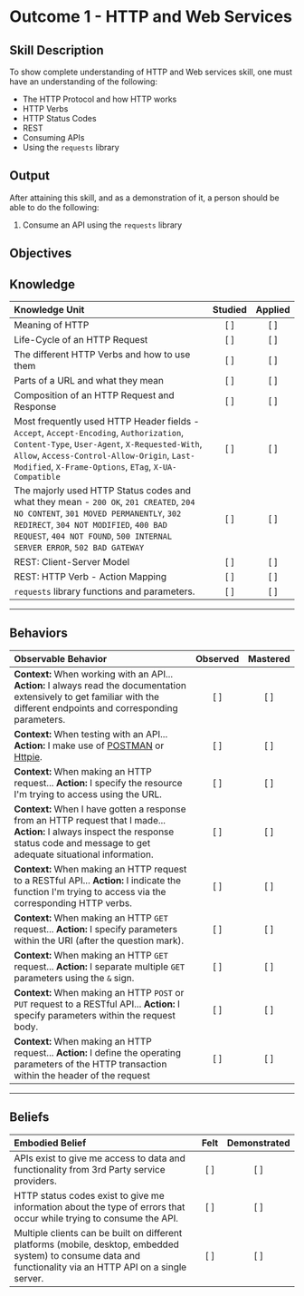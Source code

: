 # Outcome 1 - HTTP and Web Services

**Skill Description**
----------
To show complete understanding of HTTP and Web services skill, one must have an understanding of the following:

- The HTTP Protocol and how HTTP works
- HTTP Verbs
- HTTP Status Codes
- REST
- Consuming APIs
- Using the `requests` library


**Output**
----------
After attaining this skill, and as a demonstration of it, a person should be able to do the following:

1. Consume an API using the `requests` library

**Objectives**
----------
## **Knowledge**


| Knowledge Unit   |      Studied      | Applied |
|:-------------|:------------------:|:--------:|
| Meaning of HTTP | [ ] | [ ] |
| Life-Cycle of an HTTP Request | [ ] | [ ] |
| The different HTTP Verbs and how to use them | [ ] | [ ] |
| Parts of a URL and what they mean | [ ] | [ ] |
| Composition of an HTTP Request and Response | [ ] | [ ] |
| Most frequently used HTTP Header fields - `Accept`, `Accept-Encoding`, `Authorization`, `Content-Type`, `User-Agent`, `X-Requested-With`, `Allow`, `Access-Control-Allow-Origin`, `Last-Modified`, `X-Frame-Options`, `ETag`, `X-UA-Compatible` | [ ] | [ ] |
| The majorly used HTTP Status codes and what they mean - `200 OK`, `201 CREATED`, `204 NO CONTENT`, `301 MOVED PERMANENTLY`, `302 REDIRECT`, `304 NOT MODIFIED`, `400 BAD REQUEST`, `404 NOT FOUND`, `500 INTERNAL SERVER ERROR`, `502 BAD GATEWAY` | [ ] | [ ] |
| REST: Client-Server Model | [ ] | [ ] |
| REST: HTTP Verb - Action Mapping | [ ] | [ ] |
| `requests` library functions and parameters. | [ ] | [ ] |


----------


## **Behaviors**

| Observable Behavior   |      Observed      | Mastered |
|:-------------|:------------------:|:--------:|
| **Context:** When working with an API... **Action:** I always read the documentation extensively to get familiar with the different endpoints and corresponding parameters. | [ ] | [ ] |
| **Context:** When testing with an API... **Action:** I make use of [POSTMAN](https://www.getpostman.com/) or [Httpie](https://github.com/jkbrzt/httpie). | [ ] | [ ] |
| **Context:** When making an HTTP request... **Action:** I specify the resource I'm trying to access using the URL. | [ ] | [ ] |
| **Context:** When I have gotten a response from an HTTP request that I made... **Action:** I always inspect the response status code and message to get adequate situational information. | [ ] | [ ] |
| **Context:** When making an HTTP request to a RESTful API... **Action:** I indicate the function I'm trying to access via the corresponding HTTP verbs.  | [ ] | [ ] |
| **Context:** When making an HTTP `GET` request... **Action:** I specify parameters within the URI (after the question mark). | [ ] | [ ] |
| **Context:** When making an HTTP `GET` request... **Action:** I separate multiple `GET` parameters using the `&` sign. | [ ] | [ ] |
| **Context:** When making an HTTP `POST` or `PUT` request to a RESTful API... **Action:** I specify parameters within the request body. | [ ] | [ ] |
| **Context:** When making an HTTP request... **Action:** I define the operating parameters of the HTTP transaction within the header of the request | [ ] | [ ] |



----------


## **Beliefs**


| Embodied Belief   |      Felt      | Demonstrated |
|:-------------|:------------------:|:--------:|
| APIs exist to give me access to data and functionality from 3rd Party service providers. | [ ] | [ ]  |
| HTTP status codes exist to give me information about the type of errors that occur while trying to consume the API. | [ ] | [ ]  |
| Multiple clients can be built on different platforms (mobile, desktop, embedded system) to consume data and functionality via an HTTP API on a single server. | [ ] | [ ]  |
